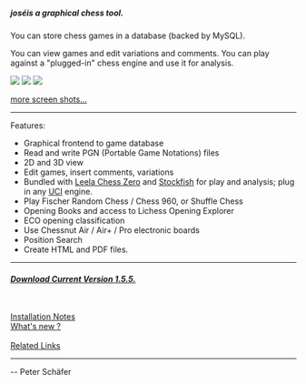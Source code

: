 ##### jos&eacute;is a graphical chess tool.

You can store chess games in a database (backed by
MySQL).

You can view games and edit variations and comments.
You can play against a "plugged-in" chess engine and use it for
analysis.

<a href="https://peteschaefer.github.io/jose/images/shots/shot01.png"><img src="https://peteschaefer.github.io/jose/images/shots/shot01t.jpg"></a>
<a href="https://peteschaefer.github.io/jose/images/shots/shot04.png"><img src="https://peteschaefer.github.io/jose/images/shots/shot04t.jpg"></a>
<a href="https://peteschaefer.github.io/jose/images/shots/shot05.png"><img src="https://peteschaefer.github.io/jose/images/shots/shot05t.jpg"></a>

<a href="https://peteschaefer.github.io/jose/images/shots/index.html">more screen shots...</a>

---

Features:

- Graphical frontend to game database
- Read and write PGN (Portable Game Notations) files
- 2D and 3D view
- Edit games, insert comments, variations
- Bundled with [Leela Chess Zero](https://lczero.org/) and [Stockfish](https://stockfishchess.org/) for play and analysis; plug in any [UCI](https://peteschaefer.github.io/jose/links.html#engines) engine.
- Play Fischer Random Chess / Chess 960, or Shuffle Chess
- Opening Books and access to Lichess Opening Explorer
- ECO opening classification
- Use Chessnut Air / Air+ / Pro electronic boards
- Position Search
- Create HTML and PDF files.

---

###### **<a href="https://github.com/peteschaefer/jose/releases">Download Current Version 1.5.5.</a>**

<br>
<a href="https://github.com/peteschaefer/jose/wiki/Installation-Notes">Installation Notes</a><br>
<a href="https://github.com/peteschaefer/jose/wiki/What's-New-in-version-1.5">What's new ?</a><br>
<br>
<a href="https://peteschaefer.github.io/jose/links.html">Related Links</a>

---

-- Peter Schäfer
